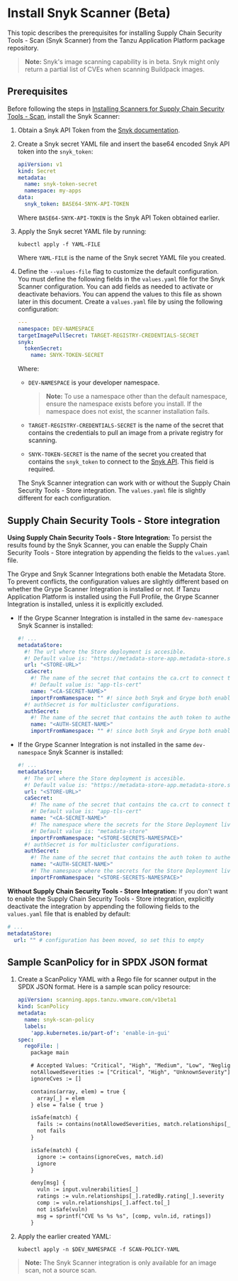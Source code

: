 # Install Snyk Scanner (Beta)

This topic describes the prerequisites for installing Supply Chain Security Tools - Scan (Snyk Scanner) from the Tanzu Application Platform package repository.

>**Note:** Snyk's image scanning capability is in beta. Snyk might only return a partial list of CVEs when scanning Buildpack images.

## <a id="prerecs"></a> Prerequisites

Before following the steps in [Installing Scanners for Supply Chain Security Tools - Scan](install-scanners.hbs.md), install the Snyk Scanner:

1. Obtain a Snyk API Token from the [Snyk documentation](https://docs.snyk.io/snyk-cli/authenticate-the-cli-with-your-account).

2. Create a Snyk secret YAML file and insert the base64 encoded Snyk API token into the `snyk_token`:

    ```yaml
    apiVersion: v1
    kind: Secret
    metadata:
      name: snyk-token-secret
      namespace: my-apps
    data:
      snyk_token: BASE64-SNYK-API-TOKEN
    ```

    Where `BASE64-SNYK-API-TOKEN` is the Snyk API Token obtained earlier.

3. Apply the Snyk secret YAML file by running:

    ```console
    kubectl apply -f YAML-FILE
    ```

    Where `YAML-FILE` is the name of the Snyk secret YAML file you created.

4. Define the `--values-file` flag to customize the default configuration. You must define the following fields in the `values.yaml` file for the Snyk Scanner configuration. You can add fields as needed to activate or deactivate behaviors. You can append the values to this file as shown later in this document. Create a `values.yaml` file by using the following configuration:

    ```yaml
    ---
    namespace: DEV-NAMESPACE
    targetImagePullSecret: TARGET-REGISTRY-CREDENTIALS-SECRET
    snyk:
      tokenSecret:
        name: SNYK-TOKEN-SECRET
    ```

    Where:

    - `DEV-NAMESPACE` is your developer namespace.

        >**Note:** To use a namespace other than the default namespace, ensure the namespace exists before you install. If the namespace does not exist, the scanner installation fails.

    - `TARGET-REGISTRY-CREDENTIALS-SECRET` is the name of the secret that contains the credentials to pull an image from a private registry for scanning.

    - `SNYK-TOKEN-SECRET` is the name of the secret you created that contains the `snyk_token` to connect to the [Snyk API](https://docs.snyk.io/snyk-cli/configure-the-snyk-cli#environment-variables). This field is required.

    The Snyk Scanner integration can work with or without the Supply Chain Security Tools - Store integration. The `values.yaml` file is slightly different for each configuration.

## <a id="store-integration"></a> Supply Chain Security Tools - Store integration

**Using Supply Chain Security Tools - Store Integration:** To persist the results found by the Snyk Scanner, you can enable the Supply Chain Security Tools - Store integration by appending the fields to the `values.yaml` file.

The Grype and Snyk Scanner Integrations both enable the Metadata Store. To prevent conflicts, the configuration values are slightly different based on whether the Grype Scanner Integration is installed or not. If Tanzu Application Platform is installed using the Full Profile, the Grype Scanner Integration is installed, unless it is explicitly excluded.

* If the Grype Scanner Integration is installed in the same `dev-namespace` Snyk Scanner is installed:

    ```yaml
    #! ...
    metadataStore:
      #! The url where the Store deployment is accesible.
      #! Default value is: "https://metadata-store-app.metadata-store.svc.cluster.local:8443"
      url: "<STORE-URL>"
      caSecret:
        #! The name of the secret that contains the ca.crt to connect to the Store Deployment.
        #! Default value is: "app-tls-cert"
        name: "<CA-SECRET-NAME>"
        importFromNamespace: "" #! since both Snyk and Grype both enable store, one must leave importFromNamespace blank
      #! authSecret is for multicluster configurations.
      authSecret:
        #! The name of the secret that contains the auth token to authenticate to the Store Deployment.
        name: "<AUTH-SECRET-NAME>"
        importFromNamespace: "" #! since both Snyk and Grype both enable store, one must leave importFromNamespace blank
    ```

* If the Grype Scanner Integration is not installed in the same `dev-namespace` Snyk Scanner is installed:

    ```yaml
    #! ...
    metadataStore:
      #! The url where the Store deployment is accesible.
      #! Default value is: "https://metadata-store-app.metadata-store.svc.cluster.local:8443"
      url: "<STORE-URL>"
      caSecret:
        #! The name of the secret that contains the ca.crt to connect to the Store Deployment.
        #! Default value is: "app-tls-cert"
        name: "<CA-SECRET-NAME>"
        #! The namespace where the secrets for the Store Deployment live.
        #! Default value is: "metadata-store"
        importFromNamespace: "<STORE-SECRETS-NAMESPACE>"
      #! authSecret is for multicluster configurations.
      authSecret:
        #! The name of the secret that contains the auth token to authenticate to the Store Deployment.
        name: "<AUTH-SECRET-NAME>"
        #! The namespace where the secrets for the Store Deployment live.
        importFromNamespace: "<STORE-SECRETS-NAMESPACE>"
    ```

**Without Supply Chain Security Tools - Store Integration:** If you don't want to enable the Supply Chain Security Tools - Store integration, explicitly deactivate the integration by appending the following fields to the `values.yaml` file that is enabled by default:

```yaml
# ...
metadataStore:
  url: "" # configuration has been moved, so set this to empty
```

## <a id="snyk-scan-policy"></a> Sample ScanPolicy for in SPDX JSON format

1. Create a ScanPolicy YAML with a Rego file for scanner output in the SPDX JSON format. Here is a sample scan policy resource:

    ```yaml
    apiVersion: scanning.apps.tanzu.vmware.com/v1beta1
    kind: ScanPolicy
    metadata:
      name: snyk-scan-policy
      labels:
        'app.kubernetes.io/part-of': 'enable-in-gui'
    spec:
      regoFile: |
        package main

        # Accepted Values: "Critical", "High", "Medium", "Low", "Negligible", "UnknownSeverity"
        notAllowedSeverities := ["Critical", "High", "UnknownSeverity"]
        ignoreCves := []

        contains(array, elem) = true {
          array[_] = elem
        } else = false { true }

        isSafe(match) {
          fails := contains(notAllowedSeverities, match.relationships[_].ratedBy.rating[_].severity)
          not fails
        }

        isSafe(match) {
          ignore := contains(ignoreCves, match.id)
          ignore
        }

        deny[msg] {
          vuln := input.vulnerabilities[_]
          ratings := vuln.relationships[_].ratedBy.rating[_].severity
          comp := vuln.relationships[_].affect.to[_]
          not isSafe(vuln)
          msg = sprintf("CVE %s %s %s", [comp, vuln.id, ratings])
        }
    ```

1. Apply the earlier created YAML:

    ```console
    kubectl apply -n $DEV_NAMESPACE -f SCAN-POLICY-YAML
    ```

>**Note:** The Snyk Scanner integration is only available for an image scan, not a source scan.
